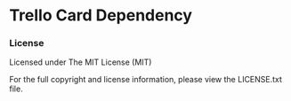 Trello Card Dependency
======================


### License

Licensed under The MIT License (MIT)

For the full copyright and license information, please view the LICENSE.txt file.